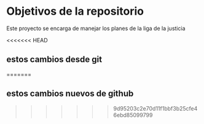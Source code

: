 # Objetivos de la repositorio

Este proyecto se encarga de manejar los planes de la liga de la justicia


<<<<<<< HEAD
## estos cambios desde git
=======
## estos cambios nuevos de github
>>>>>>> 9d95203c2e70d11f1bbf3b25cfe46ebd85099799
